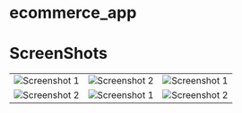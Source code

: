 # ecommerce_app



# ScreenShots

<table>
  <tr>
    <td style="margin-right: 10px;"><img src="[https://github.com/abir739/study_Mobile_Dev/blob/eCommerce_App/Interfaces/1.png](https://github.com/abir739/study_Mobile_Dev/blob/main/ecommerce_flutter_app/Interfaces/1.png)" alt="Screenshot 1"></td>
    <td style="margin-left: 10px;"><img src="[https://github.com/abir739/study_Mobile_Dev/blob/eCommerce_App/Interfaces/2.png](https://github.com/abir739/study_Mobile_Dev/blob/main/ecommerce_flutter_app/Interfaces/2.png)" alt="Screenshot 2"></td>
    <td style="margin-right: 10px;"><img src="[https://github.com/abir739/study_Mobile_Dev/blob/eCommerce_App/Interfaces/4.png](https://github.com/abir739/study_Mobile_Dev/blob/main/ecommerce_flutter_app/Interfaces/4.png)" alt="Screenshot 1"></td>
  </tr>
   <tr>
   <td style="margin-left: 10px;"><img src="[https://github.com/abir739/study_Mobile_Dev/blob/eCommerce_App/Interfaces/7.png](https://github.com/abir739/study_Mobile_Dev/blob/main/ecommerce_flutter_app/Interfaces/7.png)" alt="Screenshot 2"></td>
    <td style="margin-right: 10px;"><img src="[https://github.com/abir739/study_Mobile_Dev/blob/eCommerce_App/Interfaces/5.png](https://github.com/abir739/study_Mobile_Dev/blob/main/ecommerce_flutter_app/Interfaces/5.png)" alt="Screenshot 1"></td>
    <td style="margin-left: 10px;"><img src="[https://github.com/abir739/study_Mobile_Dev/blob/eCommerce_App/Interfaces/6.png](https://github.com/abir739/study_Mobile_Dev/blob/main/ecommerce_flutter_app/Interfaces/6.png)" alt="Screenshot 2"></td>
  </tr>
   

</table>
